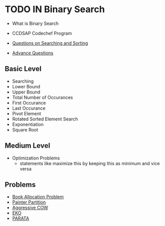 # TODO IN Binary Search

- What is Binary Search

- CCDSAP Codechef Program

- [Questions on Searching and Sorting](https://onedrive.live.com/?authkey=%21ANxU%5FWZb8qi%2DIpA&cid=842AECBB531CCEA4&id=842AECBB531CCEA4%219000&parId=842AECBB531CCEA4%218803&o=OneUp)
- [Advance Questions](https://drive.google.com/file/d/1gmE82NKivDLnp9yt05f66K4ecUFSTFk1/view)

## Basic Level

- Searching
- Lower Bound
- Upper Bound
- Total Number of Occurances
- First Occurance
- Last Occurance
- Pivot Element
- Rotated Sorted Element Search
- Exponentiation
- Square Root

## Medium Level

- Optimization Problems
  - statements like maximize this by keeping this as minimum and vice versa

## Problems

- [Book Allocation Problem](https://www.interviewbit.com/problems/allocate-books/)
- [Painter Partition](https://www.interviewbit.com/problems/allocate-books/)
- [Aggressive COW](https://www.interviewbit.com/problems/allocate-books/)
- [EKO](https://www.interviewbit.com/problems/allocate-books/)
- [PARATA](https://www.interviewbit.com/problems/allocate-books/)
